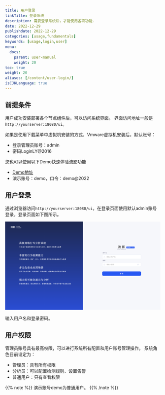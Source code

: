 ```yaml
---
title: 用户登录
linkTitle: 登录系统
description: 需要登录系统后，才能使用各项功能.
date: 2022-12-29
publishdate: 2022-12-29
categories: [usage,fundamentals]
keywords: [usage,login,user]
menu:
  docs:
    parent: user-manual
    weight: 20
toc: true
weight: 20
aliases: [/content/user-login/]
isCJKLanguage: true
---
```


## 前提条件
用户成功安装部署各个节点组件后，可以访问系统界面。
界面访问地址一般是 `http://yourserver:18080/ui`。

如果是使用下载菜单中虚拟机安装的方式，Vmware虚拟机安装后，默认账号：
- 登录管理员账号：admin
- 密码LoginLY@2016

您也可以使用以下Demo快速体验流影功能

- [Demo地址](http://101.254.236.75:12280/ui/#/login)
- 演示账号：demo，口令：demo@2022

## 用户登录
通过浏览器访问`http://yourserver:18080/ui`，在登录页面使用默认admin账号登录，登录页面如下图所示。

![用户登录](/img/login.png)

输入用户名和登录密码。

## 用户权限
管理员账号具有最高权限，可以进行系统所有配置和用户账号管理操作。
系统角色目前设定为：
* 管理员：具有所有权限
* 分析员：可以配置检测规则、设置告警
* 普通用户：只有查看权限

{{% note %}}
演示账号demo为普通用户。
{{% /note %}}


